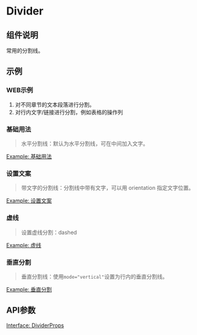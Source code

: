 # Divider

## 组件说明
常用的分割线。

## 示例

### WEB示例
 1. 对不同章节的文本段落进行分割。
 2. 对行内文字/链接进行分割，例如表格的操作列

### 基础用法

> 水平分割线：默认为水平分割线，可在中间加入文字。

[Example: 基础用法](./__examples__/web/base.tsx)

### 设置文案

> 带文字的分割线：分割线中带有文字，可以用 orientation 指定文字位置。

[Example: 设置文案](./__examples__/web/text.tsx)

### 虚线

> 设置虚线分割：dashed

[Example: 虚线](./__examples__/web/dashed.tsx)

### 垂直分割

> 垂直分割线：使用`mode="vertical"`设置为行内的垂直分割线。

[Example: 垂直分割](./__examples__/web/mode.tsx)

## API参数
[Interface: DividerProps](./interface.ts)


